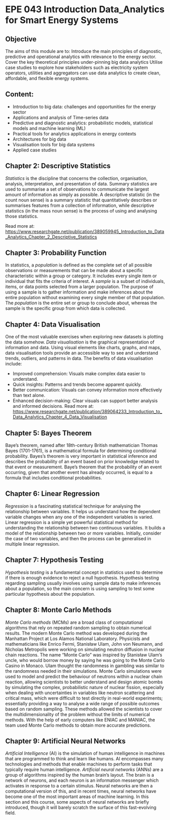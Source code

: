 # EPE 043 Introduction Data_Analytics for Smart Energy Systems
## Objective
The aims of this module are to:
Introduce the main principles of diagnostic, predictive and operational analytics with relevance to the energy sector.
Cover the key theoretical principles under-pinning big data analytics
Utilise case studies to explore how stakeholders such as electricity system operators, utilities and aggregators can use data analytics to create clean, affordable, and flexible energy systems.
## 


## Content:
* Introduction to big data: challenges and opportunities for the energy sector
* Applications and analysis of Time-series data
* Predictive and diagnostic analytics: probabilistic models, statistical models and machine learning (ML)
* Practical tools for analytics applications in energy contexts
* Architectures for big data
* Visualisation tools for big data systems
* Applied case studies


## Chapter 2: Descriptive Statistics
_Statistics_ is the discipline that concerns the collection, organisation, analysis, interpretation, and presentation of data.
Summary statistics are used to summarise a set of observations to communicate the largest amount of information as simply as possible.
A descriptive statistic (in the count noun sense) is a summary statistic that quantitatively describes or summarises features from a collection of information, while descriptive statistics (in the mass noun sense) is the process of using and analysing those statistics. 

Read more at: https://www.researchgate.net/publication/389059945_Introduction_to_Data_Analytics_Chapter_2_Descriptive_Statistics

## Chapter 3: Probability Function
In statistics, a _population_ is defined as the complete set of all possible observations or measurements that can be made about a specific characteristic within a group or category. It includes every single item or individual that fits the criteria of interest.
A _sample_ is a subset of individuals, items, or data points selected from a larger population. The purpose of using a sample is to gather information and make inferences about the entire population without examining every single member of that population.
The _population_ is the entire set or group to conclude about, whereas the sample is the specific group from which data is collected.


## Chapter 4: Data Visualisation 
One of the most valuable exercises when exploring new datasets is plotting the data somehow. _Data visualisation_ is the graphical representation of information and data. Using visual elements like charts, graphs, and maps, data visualisation tools provide an accessible way to see and understand trends, outliers, and patterns in data.
The benefits of data visualisation include:
* Improved comprehension: Visuals make complex data easier to understand.
* Quick insights: Patterns and trends become apparent quickly.
*	Better communication: Visuals can convey information more effectively than text alone.
*	Enhanced decision-making: Clear visuals can support better analysis and informed decisions.
Read more at: https://www.researchgate.net/publication/389064233_Introduction_to_Data_Analytics_Chapter_4_Data_Visualisation

## Chapter 5: Bayes Theorem
Baye’s theorem, named after 18th-century British mathematician Thomas Bayes (1701-1761), is a mathematical formula for determining conditional probability.
Bayes’s theorem is very important in statistical inference and describes the probability of an event based on prior knowledge related to that event or measurement. 
Baye’s theorem that the probability of an event occurring, given that another event has already occurred, is equal to a formula that includes conditional probabilities.

## Chapter 6: Linear Regression
_Regression_ is a fascinating statistical technique for analysing the relationship between variables. It helps us understand how the dependent variable changes when any one of the independent variables is varied.
Linear regression is a simple yet powerful statistical method for understanding the relationship between two continuous variables. It builds a model of the relationship between two or more variables.
Initially, consider the case of two variables, and then the process can be generalised in multiple linear regression. 

## Chapter 7: Hypothesis Testing
_Hypothesis testing_ is a fundamental concept in statistics used to determine if there is enough evidence to reject a null hypothesis. Hypothesis testing regarding sampling usually involves using sample data to make inferences about a population, so the main concern is using sampling to test some particular hypothesis about the population. 

## Chapter 8: Monte Carlo Methods
_Monte Carlo methods_ (MCMs) are a broad class of computational algorithms that rely on repeated random sampling to obtain numerical results. 
The modern Monte Carlo method was developed during the Manhattan Project at Los Alamos National Laboratory. 
Physicists and mathematicians like Enrico Fermi, Stanisław Ulam, John von Neumann, and Nicholas Metropolis were working on simulating neutron diffusion in nuclear chain reactions. The name “Monte Carlo” was inspired by Stanisław Ulam’s uncle, who would borrow money by saying he was going to the Monte Carlo Casino in Monaco. Ulam thought the randomness in gambling was similar to the randomness needed in their simulations. 
Monte Carlo simulations were used to model and predict the behaviour of neutrons within a nuclear chain reaction, allowing scientists to better understand and design atomic bombs by simulating the complex, probabilistic nature of nuclear fission, especially when dealing with uncertainties in variables like neutron scattering and critical mass, which were difficult to test directly in real-world experiments; essentially providing a way to analyse a wide range of possible outcomes based on random sampling. These methods allowed the scientists to cover the multidimensionality of the problem without the limits of numerical methods. With the help of early computers like ENIAC and MANIAC, the team used Monte Carlo methods to obtain more accurate predictions.


## Chapter 9: Artificial Neural Networks
_Artificial Intelligence_ (AI) is the simulation of human intelligence in machines that are programmed to think and learn like humans. AI encompasses many technologies and methods that enable machines to perform tasks that typically require human intelligence. 
_Artificial neural networks_ (ANNs) are a group of algorithms inspired by the human brain’s layout. 
The brain is a network of neurons, and each neuron is an information messenger which activates in response to a certain stimulus. Neural networks are then a computational version of this, and in recent times, neural networks have become one of the most important areas of machine learning. In this section and this course, some aspects of neural networks are briefly introduced, though it will barely scratch the surface of this fast-evolving field.





